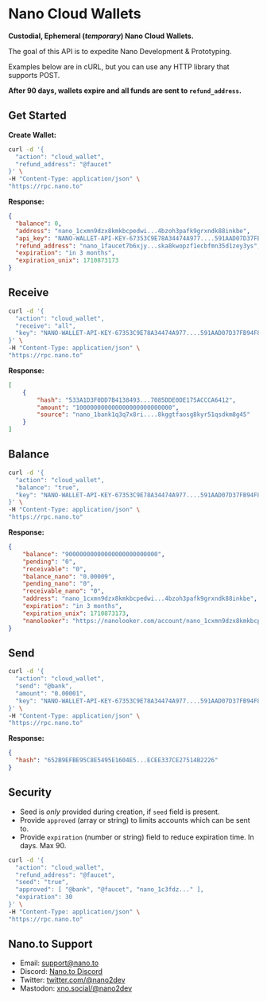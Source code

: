 # Nano Cloud Wallets

**Custodial, Ephemeral (*temporary*) Nano Cloud Wallets.** 

The goal of this API is to expedite Nano Development & Prototyping.

Examples below are in cURL, but you can use any HTTP library that supports POST. 

**After 90 days, wallets expire and all funds are sent to  ```refund_address```.**

## Get Started

**Create Wallet:**

```bash
curl -d '{
  "action": "cloud_wallet",
  "refund_address": "@faucet"
}' \
-H "Content-Type: application/json" \
"https://rpc.nano.to"
```

**Response:**

```json
{
  "balance": 0,
  "address": "nano_1cxmn9dzx8kmkbcpedwi...4bzoh3pafk9grxndk88inkbe",
  "api_key": "NANO-WALLET-API-KEY-67353C9E78A34474A977....591AAD07D37FB94F84C",
  "refund_address": "nano_1faucet7b6xjy...ska8kwopzf1ecbfmn35d1zey3ys",
  "expiration": "in 3 months",
  "expiration_unix": 1710873173
}
```

## Receive

```bash
curl -d '{
  "action": "cloud_wallet",
  "receive": "all",
  "key": "NANO-WALLET-API-KEY-67353C9E78A34474A977....591AAD07D37FB94F84C"
}' \
-H "Content-Type: application/json" \
"https://rpc.nano.to"
```

**Response:**

```json
[
	{
		"hash": "533A1D3F0DD7B4138493...7085DDE0DE175ACCCA6412",
		"amount": "100000000000000000000000000",
		"source": "nano_1bank1q3q7x8ri....8kggtfaosg8kyr51qsdkm8g45"
	}
]
```

## Balance

```bash
curl -d '{
  "action": "cloud_wallet",
  "balance": "true",
  "key": "NANO-WALLET-API-KEY-67353C9E78A34474A977....591AAD07D37FB94F84C"
}' \
-H "Content-Type: application/json" \
"https://rpc.nano.to"
```

**Response:**

```json
{
	"balance": "90000000000000000000000000",
	"pending": "0",
	"receivable": "0",
	"balance_nano": "0.00009",
	"pending_nano": "0",
	"receivable_nano": "0",
	"address": "nano_1cxmn9dzx8kmkbcpedwi...4bzoh3pafk9grxndk88inkbe",
	"expiration": "in 3 months",
	"expiration_unix": 1710873173,
	"nanolooker": "https://nanolooker.com/account/nano_1cxmn9dzx8kmkbcpedwi...4bzoh3pafk9grxndk88inkbe"
}
```

## Send

```bash
curl -d '{
  "action": "cloud_wallet",
  "send": "@bank",
  "amount": "0.00001",
  "key": "NANO-WALLET-API-KEY-67353C9E78A34474A977....591AAD07D37FB94F84C"
}' \
-H "Content-Type: application/json" \
"https://rpc.nano.to"
```

**Response:**

```json
{ 
  "hash": "652B9EFBE95C8E5495E1604E5...ECEE337CE27514B2226"
}
```

## Security

- Seed is *only* provided during creation, if ```seed``` field is present.
- Provide ```approved``` (array or string) to limits accounts which can be sent to. 
- Provide ```expiration``` (number or string) field to reduce expiration time. In days. Max 90.

```bash
curl -d '{
  "action": "cloud_wallet",
  "refund_address": "@faucet", 
  "seed": "true",
  "approved": [ "@bank", "@faucet", "nano_1c3fdz..." ],
  "expiration": 30
}' \
-H "Content-Type: application/json" \
"https://rpc.nano.to"
```

## Nano.to Support

- Email: support@nano.to
- Discord: [Nano.to Discord](https://discord.gg/DG7UEyp4gX)
- Twitter: [twitter.com/@nano2dev](https://twitter.com/nano2dev)
- Mastodon: [xno.social/@nano2dev](https://xno.social/nano2dev)